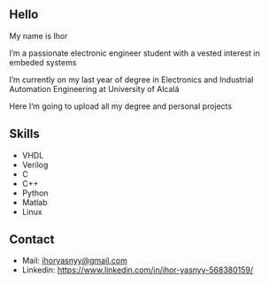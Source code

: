 ## Hello

My name is Ihor

I’m a passionate electronic engineer student with a vested interest in embeded systems

I’m currently on my last year of degree in Electronics and Industrial Automation Engineering at University of Alcalá

Here I’m going to upload all my degree and personal projects

## Skills
- VHDL
- Verilog
- C
- C++
- Python
- Matlab
- Linux

## Contact
- Mail: ihoryasnyy@gmail.com
- Linkedin: https://www.linkedin.com/in/ihor-yasnyy-568380159/

<!---
Ihor24/Ihor24 is a ✨ special ✨ repository because its `README.md` (this file) appears on your GitHub profile.
You can click the Preview link to take a look at your changes.
--->

